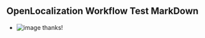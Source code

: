 ## OpenLocalization Workflow Test MarkDown
* ![image](./7bb7faab-8418-45cc-b376-89de232f299e.png) 
thanks!
